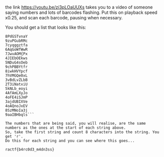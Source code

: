 the link https://youtu.be/zi3pLOaUUXs takes you to a video of someone saying numbers and lots of barcodes flashing.
Put this on playback speed x0.25, and scan each barcode, pausing when necessary.

You should get a list that looks like this:
```5WlndrAehA
8PdGSTvnaY
9zuPGubRMc
7cyqggztfa
6AqGoWfWwR
7JwvAOM{Px
4JIEbOEkws
5NDuG4sOeb
9chPBBYtfr
8iwkHVYpcf
7hVMGQe0xL
3vBdLvZLbB
2T3iNatxiU
5kNLb_eoyi
4AfAmLXyJo
4oFE4iSJmP
3ajdUBIXVe
4oAQnoJxEV
8SzMNoIa3j
9aaIBHbqls```

The numbers that are being said, you will realise, are the same numbers as the ones at the start of each string above.
So, take the first string and count 8 characters into the string. You get 'r'. 
Do this for each string and you can see where this goes...

ractf{b4rc0d3_m4dn3ss}
